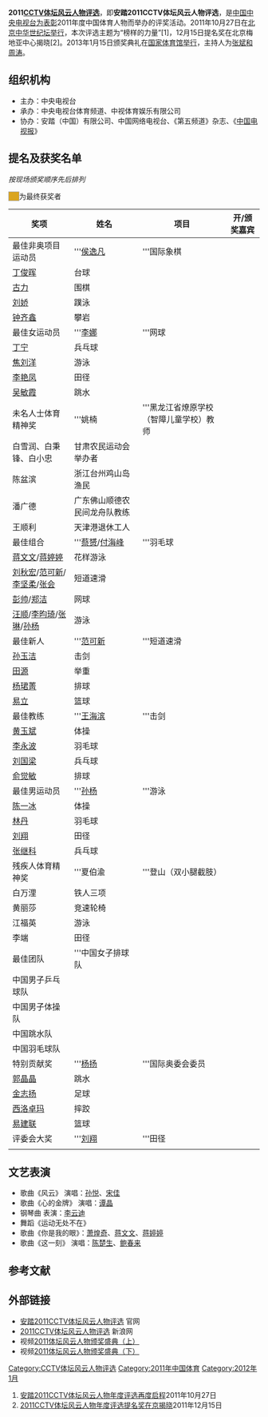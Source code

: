 **2011[CCTV体坛风云人物评选](../Page/CCTV体坛风云人物评选.md "wikilink")**，即**安踏2011CCTV体坛风云人物评选**，是[中国中央电视台为表彰](../Page/中国中央电视台.md "wikilink")2011年度中国体育人物而举办的评奖活动。2011年10月27日在[北京](https://zh.wikipedia.org/wiki/北京 "wikilink")[中华世纪坛举行](../Page/中华世纪坛.md "wikilink")，本次评选主题为“榜样的力量”\[1\]，12月15日提名奖在北京梅地亚中心揭晓\[2\]。2013年1月15日颁奖典礼在[国家体育馆举行](https://zh.wikipedia.org/wiki/国家体育馆 "wikilink")，主持人为[张斌和](../Page/张斌_\(主持人\).md "wikilink")[周涛](../Page/周涛.md "wikilink")。

## 组织机构

  - 主办：中央电视台
  - 承办：中央电视台体育频道、中视体育娱乐有限公司
  - 协办：安踏（中国）有限公司、中国网络电视台、《第五频道》杂志、《[中国电视报](../Page/中国电视报.md "wikilink")》

## 提名及获奖名单

*按现场颁奖顺序先后排列*

<span style="background:#DAA520; width:50px; border:1px solid #aaa;">     </span>为最终获奖者

| 奖项                                                                                                                                                                                                            | 姓名                                                                                    | 项目                    | 开/颁奖嘉宾 |
| ------------------------------------------------------------------------------------------------------------------------------------------------------------------------------------------------------------- | ------------------------------------------------------------------------------------- | --------------------- | ------ |
| 最佳非奥项目运动员                                                                                                                                                                                                     | '''[侯逸凡](../Page/侯逸凡.md "wikilink")                                                   | '''国际象棋               |        |
| [丁俊晖](../Page/丁俊晖.md "wikilink")                                                                                                                                                                              | 台球                                                                                    |                       |        |
| [古力](../Page/古力.md "wikilink")                                                                                                                                                                                | 围棋                                                                                    |                       |        |
| [刘娇](https://zh.wikipedia.org/wiki/刘娇 "wikilink")                                                                                                                                                             | 蹼泳                                                                                    |                       |        |
| [钟齐鑫](https://zh.wikipedia.org/wiki/钟齐鑫 "wikilink")                                                                                                                                                           | 攀岩                                                                                    |                       |        |
| 最佳女运动员                                                                                                                                                                                                        | '''[李娜](https://zh.wikipedia.org/wiki/李娜_\(网球运动员\) "wikilink")                        | '''网球                 |        |
| [丁宁](../Page/丁宁.md "wikilink")                                                                                                                                                                                | 兵乓球                                                                                   |                       |        |
| [焦刘洋](../Page/焦刘洋.md "wikilink")                                                                                                                                                                              | 游泳                                                                                    |                       |        |
| [李艳凤](https://zh.wikipedia.org/wiki/李艳凤 "wikilink")                                                                                                                                                           | 田径                                                                                    |                       |        |
| [吴敏霞](../Page/吴敏霞.md "wikilink")                                                                                                                                                                              | 跳水                                                                                    |                       |        |
| 未名人士体育精神奖                                                                                                                                                                                                     | '''姚楠                                                                                 | '''黑龙江省燎原学校（智障儿童学校）教师 |        |
| 白雪润、白秉锋、白小忠                                                                                                                                                                                                   | 甘肃农民运动会举办者                                                                            |                       |        |
| 陈盆滨                                                                                                                                                                                                           | 浙江台州鸡山岛渔民                                                                             |                       |        |
| 潘广德                                                                                                                                                                                                           | 广东佛山顺德农民间龙舟队教练                                                                        |                       |        |
| 王顺利                                                                                                                                                                                                           | 天津港退休工人                                                                               |                       |        |
| 最佳组合                                                                                                                                                                                                          | '''[蔡赟](../Page/蔡赟.md "wikilink")/[付海峰](https://zh.wikipedia.org/wiki/付海峰 "wikilink") | '''羽毛球                |        |
| [蒋文文](https://zh.wikipedia.org/wiki/蒋文文 "wikilink")/[蒋婷婷](https://zh.wikipedia.org/wiki/蒋婷婷 "wikilink")                                                                                                       | 花样游泳                                                                                  |                       |        |
| [刘秋宏](https://zh.wikipedia.org/wiki/刘秋宏 "wikilink")/[范可新](https://zh.wikipedia.org/wiki/范可新 "wikilink")/[李坚柔](https://zh.wikipedia.org/wiki/李坚柔 "wikilink")/[张会](https://zh.wikipedia.org/wiki/张会 "wikilink") | 短道速滑                                                                                  |                       |        |
| [彭帅](../Page/彭帅.md "wikilink")/[郑洁](../Page/郑洁.md "wikilink")                                                                                                                                                 | 网球                                                                                    |                       |        |
| [汪顺](../Page/汪顺.md "wikilink")/[李昀琦](../Page/李昀琦.md "wikilink")/[张琳](../Page/张琳.md "wikilink")/[孙杨](https://zh.wikipedia.org/wiki/孙杨 "wikilink")                                                              | 游泳                                                                                    |                       |        |
| 最佳新人                                                                                                                                                                                                          | '''[范可新](https://zh.wikipedia.org/wiki/范可新 "wikilink")                                | '''短道速滑               |        |
| [孙玉洁](../Page/孙玉洁.md "wikilink")                                                                                                                                                                              | 击剑                                                                                    |                       |        |
| [田源](https://zh.wikipedia.org/wiki/田源 "wikilink")                                                                                                                                                             | 举重                                                                                    |                       |        |
| [杨珺菁](../Page/杨珺菁.md "wikilink")                                                                                                                                                                              | 排球                                                                                    |                       |        |
| [易立](../Page/易立.md "wikilink")                                                                                                                                                                                | 篮球                                                                                    |                       |        |
| 最佳教练                                                                                                                                                                                                          | '''[王海滨](https://zh.wikipedia.org/wiki/王海滨 "wikilink")                                | '''击剑                 |        |
| [黄玉斌](../Page/黄玉斌.md "wikilink")                                                                                                                                                                              | 体操                                                                                    |                       |        |
| [李永波](../Page/李永波.md "wikilink")                                                                                                                                                                              | 羽毛球                                                                                   |                       |        |
| [刘国梁](https://zh.wikipedia.org/wiki/刘国梁 "wikilink")                                                                                                                                                           | 兵乓球                                                                                   |                       |        |
| [俞觉敏](../Page/俞觉敏.md "wikilink")                                                                                                                                                                              | 排球                                                                                    |                       |        |
| 最佳男运动员                                                                                                                                                                                                        | '''[孙杨](https://zh.wikipedia.org/wiki/孙杨 "wikilink")                                  | '''游泳                 |        |
| [陈一冰](../Page/陈一冰.md "wikilink")                                                                                                                                                                              | 体操                                                                                    |                       |        |
| [林丹](../Page/林丹.md "wikilink")                                                                                                                                                                                | 羽毛球                                                                                   |                       |        |
| [刘翔](../Page/刘翔.md "wikilink")                                                                                                                                                                                | 田径                                                                                    |                       |        |
| [张继科](../Page/张继科.md "wikilink")                                                                                                                                                                              | 兵乓球                                                                                   |                       |        |
| 残疾人体育精神奖                                                                                                                                                                                                      | '''夏伯渝                                                                                | '''登山（双小腿截肢）          |        |
| 白万浬                                                                                                                                                                                                           | 铁人三项                                                                                  |                       |        |
| 黄丽莎                                                                                                                                                                                                           | 竞速轮椅                                                                                  |                       |        |
| 江福英                                                                                                                                                                                                           | 游泳                                                                                    |                       |        |
| 李端                                                                                                                                                                                                            | 田径                                                                                    |                       |        |
| 最佳团队                                                                                                                                                                                                          | '''中国女子排球队                                                                            |                       |        |
| 中国男子乒乓球队                                                                                                                                                                                                      |                                                                                       |                       |        |
| 中国男子体操队                                                                                                                                                                                                       |                                                                                       |                       |        |
| 中国跳水队                                                                                                                                                                                                         |                                                                                       |                       |        |
| 中国羽毛球队                                                                                                                                                                                                        |                                                                                       |                       |        |
| 特别贡献奖                                                                                                                                                                                                         | '''[杨扬](https://zh.wikipedia.org/wiki/杨扬 "wikilink")                                  | '''国际奥委会委员            |        |
| [郭晶晶](../Page/郭晶晶.md "wikilink")                                                                                                                                                                              | 跳水                                                                                    |                       |        |
| [金志扬](../Page/金志扬.md "wikilink")                                                                                                                                                                              | 足球                                                                                    |                       |        |
| [西洛卓玛](https://zh.wikipedia.org/wiki/西洛卓玛 "wikilink")                                                                                                                                                         | 摔跤                                                                                    |                       |        |
| [易建联](https://zh.wikipedia.org/wiki/易建联 "wikilink")                                                                                                                                                           | 篮球                                                                                    |                       |        |
| 评委会大奖                                                                                                                                                                                                         | '''[刘翔](../Page/刘翔.md "wikilink")                                                     | '''田径                 |        |
|                                                                                                                                                                                                               |                                                                                       |                       |        |

## 文艺表演

  - 歌曲《风云》
    演唱：[孙悦](../Page/孙悦_\(歌手\).md "wikilink")、[宋佳](../Page/宋佳.md "wikilink")
  - 歌曲《心的金牌》 演唱：[谭晶](../Page/谭晶.md "wikilink")
  - 钢琴曲 表演：[李云迪](../Page/李云迪.md "wikilink")
  - 舞蹈《运动无处不在》
  - 歌曲《你是我的眼》：[萧煌奇](https://zh.wikipedia.org/wiki/萧煌奇 "wikilink")、[蒋文文](https://zh.wikipedia.org/wiki/蒋文文 "wikilink")、[蒋婷婷](https://zh.wikipedia.org/wiki/蒋婷婷 "wikilink")
  - 歌曲《这一刻》
    演唱：[陈楚生](https://zh.wikipedia.org/wiki/陈楚生 "wikilink")、[鲍春来](../Page/鲍春来.md "wikilink")

## 参考文献

## 外部链接

  - [安踏2011CCTV体坛风云人物评选](http://sports.cntv.cn/sportshero/2011/) 官网
  - [2011CCTV体坛风云人物评选](http://sports.sina.com.cn/z/2011fengyunrenwu/)
    新浪网
  - 视频[2011体坛风云人物颁奖盛典（上）](http://sports.cntv.cn/20120916/102384.shtml)
  - 视频[2011体坛风云人物颁奖盛典（下）](http://sports.cntv.cn/20120916/102382.shtml)

[Category:CCTV体坛风云人物评选](https://zh.wikipedia.org/wiki/Category:CCTV体坛风云人物评选 "wikilink")
[Category:2011年中国体育](https://zh.wikipedia.org/wiki/Category:2011年中国体育 "wikilink")
[Category:2012年1月](https://zh.wikipedia.org/wiki/Category:2012年1月 "wikilink")

1.  [安踏2011CCTV体坛风云人物年度评选再度启程](http://sports.qq.com/a/20111027/000812.htm)2011年10月27日
2.  [2011CCTV体坛风云人物年度评选提名奖在京揭晓](http://sports.people.com.cn/GB/31928/235293/235294/16617512.html)2011年12月15日